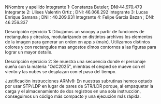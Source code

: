 NNombre y apellido 
Integrante 1: Constanza Buteler; DNI:44.970.479
Integrante 2: Ulises Valentin Ortiz ; DNI: 46.068.292
Integrante 3: Lucas Enrique Samana ; DNI : 40.209.931
Integrante 4: Felipe Garcia Bazan ; DNI: 46.256.337

Descripción ejercicio 1: 
Dibujamos un snoopy a partir de funciones de rectangulos y circulos, modularizando en distintos archivos los elementos de la imagen para generar un orden en app.s (main). Utilizamos distintos colores y con rectangulos mas angostos dimos contornos a las figuras para lograr un mayor detalle.
 
Descripción ejercicio 2: Se muestra una secuencia donde el personaje sueña con la materia "OdC2025", mientras el césped se mueve con el viento y las nubes se desplazan con el paso del tiempo.

Justificación instrucciones ARMv8: En nuestras subrutinas hemos optado por usar STP/LDP en lugar de pares de STR/LDR porque, al empaquetar la carga y el almacenamiento de dos registros en una sola instrucción, conseguimos un código más compacto y una ejecución más rápida.
